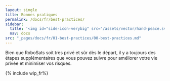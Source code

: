 ```yaml
---
layout: single
title: Bonnes pratiques
permalink: /docs/fr/best-practices/
sidebar:
  title: '<img id="side-icon-verybig" src="/assets/vector/hand-peace.svg"/>Bonnes pratiques'
  nav: docs
src: "_pages/docs/fr/01-best-practices/00-best-practices.md"
---
```


Bien que RoboSats soit très privé et sûr dès le départ, il y a toujours des étapes supplémentaires que vous pouvez suivre pour améliorer votre vie privée et minimiser vos risques.

{% include wip_fr%}
